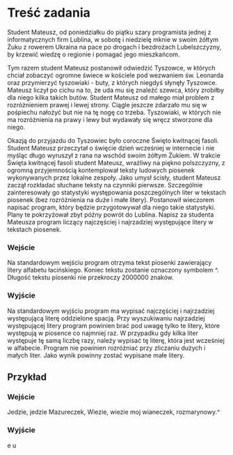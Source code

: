 # Treść zadania

Student Mateusz, od poniedziałku do piątku szary programista jednej z informatycznych firm Lublina, w sobotę i niedzielę mknie w swoim żółtym Żuku z rowerem Ukraina na pace po drogach i bezdrożach Lubelszczyzny, by krzewić wiedzę o regionie i pomagać jego mieszkańcom.

Tym razem student Mateusz postanowił odwiedzić Tyszowce, w których chciał zobaczyć ogromne świece w kościele pod wezwaniem św. Leonarda oraz przymierzyć tyszowiaki - buty, z których niegdyś słynęły Tyszowce. Mateusz liczył po cichu na to, że uda mu się znaleźć szewca, który zrobiłby dla niego kilka takich butów. Student Mateusz od małego miał problem z rozróżnieniem prawej i lewej strony. Ciągle jeszcze zdarzało mu się w pośpiechu nałożyć but nie na tę nogę co trzeba. Tyszowiaki, w których nie ma rozróżnienia na prawy i lewy but wydawały się wręcz stworzone dla niego.

Okazją do przyjazdu do Tyszowiec było coroczne Święto kwitnącej fasoli. Student Mateusz przeczytał o święcie dzień wcześniej w internecie i nie myśląc długo wyruszył z rana na wschód swoim żółtym Żukiem. W trakcie Święta kwitnącej fasoli student Mateusz, wrażliwy na piękno polszczyzny, z ogromną przyjemnością kontemplował teksty ludowych piosenek wykonywanych przez lokalne zespoły. Jako umysł ścisły, student Mateusz zaczął rozkładać słuchane teksty na czynniki pierwsze. Szczególnie zainteresowały go statystyki występowania poszczególnych liter w tekstach piosenek (bez rozróżnienia na duże i małe litery). Postanowił wieczorem napisać program, który będzie przygotowywał dla niego takie statystyki. Plany te pokrzyżował zbyt późny powrót do Lublina. Napisz za studenta Mateusza program liczący najczęściej i najrzadziej występujące litery w tekstach piosenek.

### Wejście

Na standardowym wejściu program otrzyma tekst piosenki zawierający litery alfabetu łacińskiego. Koniec tekstu zostanie oznaczony symbolem ^. Długość tekstu piosenki nie przekroczy 2000000 znaków.

### Wyjście

Na standardowym wyjściu program ma wypisać najczęściej i najrzadziej występującą literę oddzielone spacją. Przy wyszukiwaniu najrzadziej występującej litery program powinien brać pod uwagę tylko te litery, które występują w piosence co najmniej raz. W przypadku gdy kilka liter występuje tę samą liczbę razy, należy wypisać tę literę, która jest wcześniej w alfabecie. Program nie powinien rozróżniać przy zliczaniu dużych i małych liter. Jako wynik powinny zostać wypisane małe litery.

## Przykład

### Wejście

Jedzie, jedzie Mazureczek,
Wiezie, wiezie moj wianeczek,
rozmarynowy.^

### Wyjście

e u
